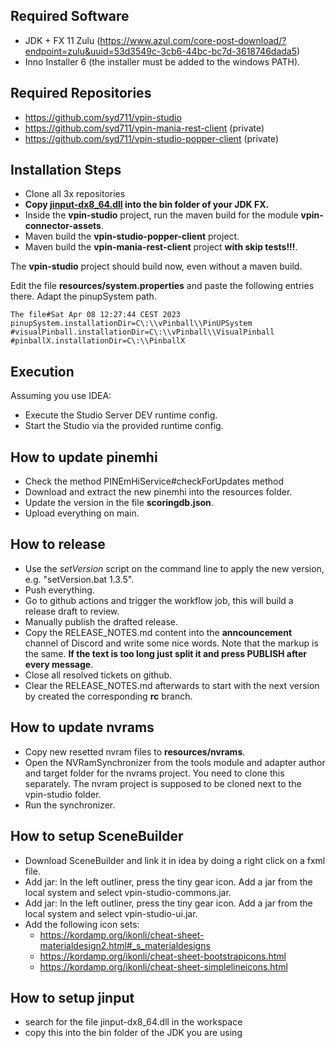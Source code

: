 ## Required Software

- JDK + FX 11 Zulu (https://www.azul.com/core-post-download/?endpoint=zulu&uuid=53d3549c-3cb6-44bc-bc7d-3618746dada5)
- Inno Installer 6 (the installer must be added to the windows PATH).


## Required Repositories

- https://github.com/syd711/vpin-studio
- https://github.com/syd711/vpin-mania-rest-client (private)
- https://github.com/syd711/vpin-studio-popper-client (private)


## Installation Steps

- Clone all 3x repositories
- **Copy [jinput-dx8_64.dll](resources/jvm/jinput-dx8_64.dll) into the bin folder of your JDK FX.**
- Inside the **vpin-studio** project, run the maven build for the module **vpin-connector-assets**.
- Maven build the **vpin-studio-popper-client** project.
- Maven build the **vpin-mania-rest-client** project **with skip tests!!!**.

The **vpin-studio** project should build now, even without a maven build.

Edit the file **resources/system.properties** and paste the following entries there.
Adapt the pinupSystem path.

```
The file#Sat Apr 08 12:27:44 CEST 2023
pinupSystem.installationDir=C\:\\vPinball\\PinUPSystem
#visualPinball.installationDir=C\:\\vPinball\\VisualPinball
#pinballX.installationDir=C\:\\PinballX
``` 

## Execution

Assuming you use IDEA:

- Execute the Studio Server DEV runtime config.
- Start the Studio via the provided runtime config.

## How to update pinemhi

- Check the method PINEmHiService#checkForUpdates method
- Download and extract the new pinemhi into the resources folder.
- Update the version in the file **scoringdb.json**.
- Upload everything on main.

## How to release

- Use the _setVersion_ script on the command line to apply the new version, e.g. "setVersion.bat 1.3.5".
- Push everything.
- Go to github actions and trigger the workflow job, this will build a release draft to review.
- Manually publish the drafted release.
- Copy the RELEASE_NOTES.md content into the **anncouncement** channel of Discord and write some nice words. Note that the markup is the same. **If the text is too long just split it and press PUBLISH after every message**.
- Close all resolved tickets on github.
- Clear the RELEASE_NOTES.md afterwards to start with the next version by created the corresponding **rc** branch.



## How to update nvrams

- Copy new resetted nvram files to **resources/nvrams**.
- Open the NVRamSynchronizer from the tools module and adapter author and target folder for the nvrams project. You need to clone this separately. The nvram project is supposed to be cloned next to the vpin-studio folder.
- Run the synchronizer.

## How to setup SceneBuilder

- Download SceneBuilder and link it in idea by doing a right click on a fxml file.
- Add jar: In the left outliner, press the tiny gear icon. Add a jar from the local system and select vpin-studio-commons.jar.
- Add jar: In the left outliner, press the tiny gear icon. Add a jar from the local system and select vpin-studio-ui.jar.
- Add the following icon sets:
  - https://kordamp.org/ikonli/cheat-sheet-materialdesign2.html#_s_materialdesigns
  - https://kordamp.org/ikonli/cheat-sheet-bootstrapicons.html
  - https://kordamp.org/ikonli/cheat-sheet-simplelineicons.html

## How to setup jinput

- search for the file jinput-dx8_64.dll in the workspace
- copy this into the bin folder of the JDK you are using